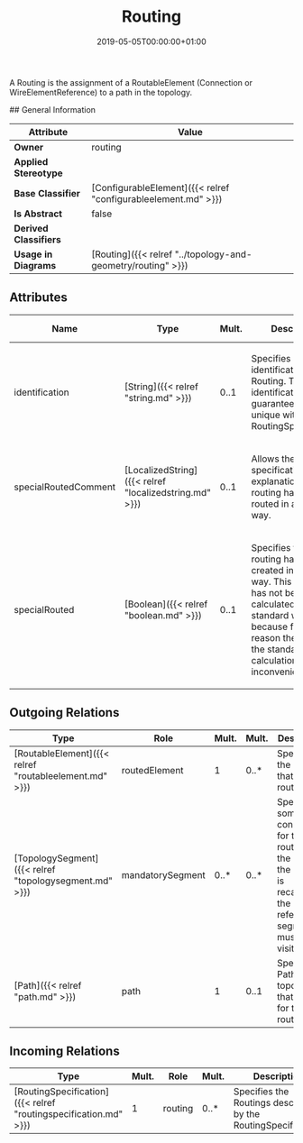﻿---
title: Routing
toc: false
type: specs
date: "2019-05-05T00:00:00+01:00"
draft: false
menu_name: vec120

# Prev/next pager order (if `docs_section_pager` enabled in `params.toml`)
weight: 
---
<html><body><p>A Routing is the assignment of a RoutableElement (Connection or WireElementReference) to a path in the topology.  </p></body></html>
## General Information

| Attribute               | Value |
|-------------------------|-------|
| **Owner**               | routing |
| **Applied Stereotype**  |   |
| **Base Classifier**     | [ConfigurableElement]({{< relref "configurableelement.md" >}})<br/>  |
| **Is Abstract**         | false |
| **Derived Classifiers** |   |
| **Usage in Diagrams**   | [Routing]({{< relref "../topology-and-geometry/routing" >}})<br/>  |

## Attributes
|  Name  |  Type  |  Mult.  |  Description  |  Owning Classifier  |
|--------|--------|---------|---------------|--------------|
|identification | [String]({{< relref "string.md" >}}) | 0..1 | <html>   <head>     </head>   <body>     <p> Specifies a unique identification of the Routing. The identification is guaranteed to be unique within the RoutingSpecification.      </p>    </body> </html>  | [Routing]({{< relref "routing.md" >}}) |
|specialRoutedComment | [LocalizedString]({{< relref "localizedstring.md" >}}) | 0..1 | <html><body><p>Allows the specification of an explanation why this routing has been routed in a special way.  </p></body></html> | [Routing]({{< relref "routing.md" >}}) |
|specialRouted | [Boolean]({{< relref "boolean.md" >}}) | 0..1 | <html>   <head>     </head>   <body>     <p> Specifies that routing has been created in a special way. This means it has not been calculated in the standard way, because for some reason the result of the standard calculation has been inconvenient.      </p>    </body> </html>  | [Routing]({{< relref "routing.md" >}}) |

## Outgoing Relations
|    Type  |   Role   |   Mult.   |   Mult.   |   Description   |
|----------|----------|-----------|-----------|-----------------|
| [RoutableElement]({{< relref "routableelement.md" >}}) | routedElement | 1 | 0..* | Specifies the Element that is routed.   |
| [TopologySegment]({{< relref "topologysegment.md" >}}) | mandatorySegment | 0..* | 0..* | Specifies some constraints for the routing. If the path of the routing is recalculated the referenced segments must be visited.   |
| [Path]({{< relref "path.md" >}}) | path | 1 | 0..1 | Specifies a Path on the topology that is used for the routing.   |
##  Incoming Relations
|    Type  |   Mult.  |   Role    |   Mult.   |   Description  |
|----------|----------|-----------|-----------|----------------|
| [RoutingSpecification]({{< relref "routingspecification.md" >}}) | 1 | routing | 0..* | Specifies the Routings described by the RoutingSpecification.  |
